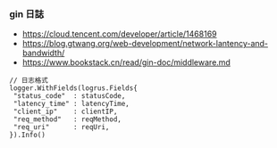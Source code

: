 
### gin 日誌
- https://cloud.tencent.com/developer/article/1468169
- https://blog.gtwang.org/web-development/network-lantency-and-bandwidth/
- https://www.bookstack.cn/read/gin-doc/middleware.md
```shell
// 日志格式
logger.WithFields(logrus.Fields{
 "status_code"  : statusCode,
 "latency_time" : latencyTime,
 "client_ip"    : clientIP,
 "req_method"   : reqMethod,
 "req_uri"      : reqUri,
}).Info()
```